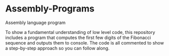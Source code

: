 # Assembly-Programs
Assembly language program

To show a fundamental understanding of low level code, this repository includes a program that computes the first few digits of the Fibonacci sequence and outputs them to console.  The code is all commented to show a step-by-step approach so you can follow along.  
